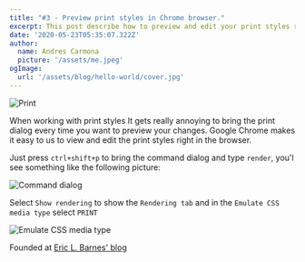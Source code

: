 ```yaml
---
title: "#3 - Preview print styles in Chrome browser."
excerpt: This post describe how to preview and edit your print styles right in your browser.
date: '2020-05-23T05:35:07.322Z'
author:
  name: Andres Carmona
  picture: '/assets/me.jpeg'
ogImage:
  url: '/assets/blog/hello-world/cover.jpg'
---
```


![Print](/assets/blog/tils/preview_print_styles.png "Print")

When working with print styles It gets really annoying to bring the print dialog every time you want to preview your changes. Google Chrome makes it easy to us to view and edit the print styles right in the browser.

Just press `ctrl+shift+p` to bring the command dialog and type `render`, you'l see something like the following picture:

![Command dialog](/assets/blog/tils/chrome_command_dialog.png "Command dialog")

Select `Show rendering` to show the `Rendering tab` and in the `Emulate CSS media type` select `PRINT`

![Emulate CSS media type](/assets/blog/tils/preview_print_styles.png "Emulate CSS type")

Founded at [Eric L. Barnes' blog](https://ericlbarnes.com/2020/05/22/a-quick-tip-for-working-with-print-styles/	)
